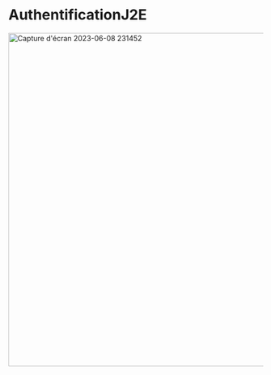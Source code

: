 # AuthentificationJ2E
<img width="660" alt="Capture d'écran 2023-06-08 231452" src="https://github.com/BELKARRADI/AuthentificationJ2E/assets/125222396/8b36289d-42a2-4cdb-b94a-da39fb7b72a4">
